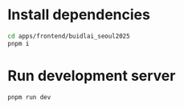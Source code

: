 # Install dependencies

```bash
cd apps/frontend/buidlai_seoul2025
pnpm i
```

# Run development server

```bash
pnpm run dev
```

